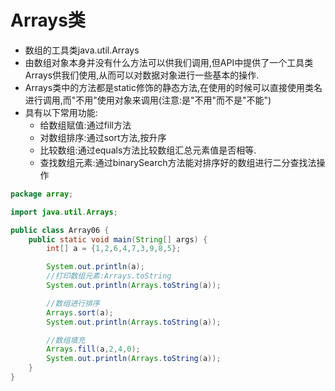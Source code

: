 # Arrays类

- 数组的工具类java.util.Arrays
- 由数组对象本身并没有什么方法可以供我们调用,但API中提供了一个工具类Arrays供我们使用,从而可以对数据对象进行一些基本的操作.
- Arrays类中的方法都是static修饰的静态方法,在使用的时候可以直接使用类名进行调用,而"不用"使用对象来调用(注意:是"不用"而不是"不能")
- 具有以下常用功能:
  - 给数组赋值:通过fill方法
  - 对数组排序:通过sort方法,按升序
  - 比较数组:通过equals方法比较数组汇总元素值是否相等.
  - 查找数组元素:通过binarySearch方法能对排序好的数组进行二分查找法操作

```java
package array;

import java.util.Arrays;

public class Array06 {
    public static void main(String[] args) {
        int[] a = {1,2,6,4,7,3,9,8,5};

        System.out.println(a);
        //打印数组元素:Arrays.toString
        System.out.println(Arrays.toString(a));

        //数组进行排序
        Arrays.sort(a);
        System.out.println(Arrays.toString(a));

        //数组填充
        Arrays.fill(a,2,4,0);
        System.out.println(Arrays.toString(a));
    }
}
```

